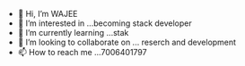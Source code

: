- 👋 Hi, I’m WAJEE 
- 👀 I’m interested in ...becoming stack developer
- 🌱 I’m currently learning ...stak
- 💞️ I’m looking to collaborate on ... reserch and development
- 📫 How to reach me ...7006401797

<!---
wajeeahmad6/wajeeahmad6 is a ✨ special ✨ repository because its `README.md` (this file) appears on your GitHub profile.
You can click the Preview link to take a look at your changes.
--->
